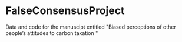 # FalseConsensusProject
Data and code for the manuscipt entitled "Biased perceptions of other people’s attitudes to carbon taxation "
